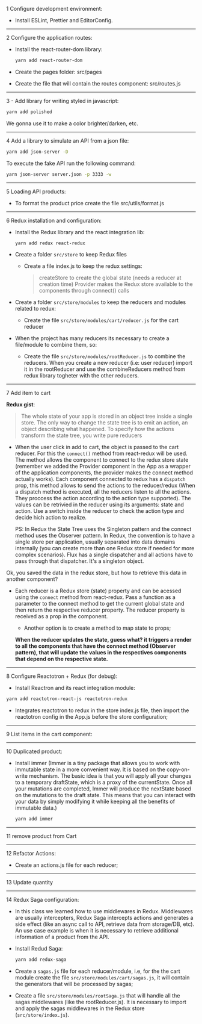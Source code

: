 1 Configure development environment:

- Install ESLint, Prettier and EditorConfig.

---

2 Configure the application routes:

- Install the react-router-dom library:
  ```sh
  yarn add react-router-dom
  ```
- Create the pages folder: src/pages

- Create the file that will contain the routes component: src/routes.js

---

3 - Add library for writing styled in javascript:

```sh
yarn add polished
```

We gonna use it to make a color brighter/darken, etc.

---

4 Add a library to simulate an API from a json file:

```sh
yarn add json-server -D
```

To execute the fake API run the following command:

```sh
yarn json-server server.json -p 3333 -w
```

---

5 Loading API products:

- To format the product price create the file src/utils/format.js

---

6 Redux installation and configuration:

- Install the Redux library and the react integration lib:

  ```sh
  yarn add redux react-redux
  ```

- Create a folder `src/store` to keep Redux files

  - Create a file index.js to keep the redux settings:

    > createStore to create the global state (needs a reducer at creation time)
    > Provider makes the Redux store available to the components through connect() calls

- Create a folder `src/store/modules` to keep the reducers and modules related to redux:
  - Create the file `src/store/modules/cart/reducer.js` for the cart reducer
- When the project has many reducers its necessary to create a file/module to combine them, so:
  - Create the file `src/store/modules/rootReducer.js` to combine the reducers. When you create a new reducer (i.e: user reducer) import it in the rootReducer and use the combineReducers method from redux library togheter with the other reducers.

---

7 Add item to cart

**Redux gist**:

> The whole state of your app is stored in an object tree inside a single store. The only way to change the state tree is to emit an action, an object describing what happened. To specify how the actions transform the state tree, you write pure reducers

- When the user click in add to cart, the object is passed to the cart reducer.
  For this the `connect()` method from react-redux will be used. The method allows the component to connect to the redux store state (remember we added the Provider component in the App as a wrapper of the application components, the provider makes the connect method actually works).
  Each component connected to redux has a `dispatch` prop, this method allows to send the actions to the reducer/redux (When a dispatch method is executed, all the reducers listen to all the actions. They proccess the action according to the action type supported).
  The values can be retrivied in the reducer using its arguments: state and action. Use a switch inside the reducer to check the action type and decide hich action to realize.

  PS: In Redux the State Tree uses the Singleton pattern and the connect method uses the Observer pattern.
  In Redux, the convention is to have a single store per application, usually separated into data domains internally (you can create more than one Redux store if needed for more complex scenarios). Flux has a single dispatcher and all actions have to pass through that dispatcher. It's a singleton object.

Ok, you saved the data in the redux store,
but how to retrieve this data in another component?

- Each reducer is a Redux store (state) property and can be acessed using the `connect` method from react-redux.
  Pass a function as a parameter to the connect method to
  get the current global state and then return the respective reducer property.
  The reducer property is received as a prop in the component.

  - Another option is to create a method to map state to props;

  **When the reducer updates the state, guess what? it triggers a render to all the components that have the connect method (Observer pattern), that will update the values in the respectives components that depend on the respective state.**

---

8 Configure Reactotron + Redux (for debug):

- Install Reactron and its react integration module:

```sh
yarn add reactotron-react-js reactotron-redux
```

- Integrates reactotron to redux in the store index.js file, then import the
  reactotron config in the App.js before the store configuration;

---

9 List items in the cart component:

---

10 Duplicated product:

- Install immer (Immer is a tiny package that allows you to work with immutable state in a more convenient way. It is based on the copy-on-write mechanism. The basic idea is that you will apply all your changes to a temporary draftState, which is a proxy of the currentState. Once all your mutations are completed, Immer will produce the nextState based on the mutations to the draft state. This means that you can interact with your data by simply modifying it while keeping all the benefits of immutable data.)
  ```sh
  yarn add immer
  ```

---

11 remove product from Cart

---

12 Refactor Actions:

- Create an actions.js file for each reducer;

---

13 Update quantity

---

14 Redux Saga configuration:

- In this class we learned how to use middlewares in Redux.
  Middlewares are usually intercepters, Redux Saga intercepts actions
  and generates a side effect (like an async call to API, retrieve data from
  storage/DB, etc).
  An use case example is when it is necessary to retrieve additional information
  of a product from the API.

- Install Redud Saga:

  ```sh
  yarn add redux-saga
  ```

- Create a `sagas.js` file for each reducer/module, i.e, for the the cart module
  create the file `src/store/modules/cart/sagas.js`, it will contain the generators
  that will be processed by sagas;

- Create a file `src/store/modules/rootSaga.js` that will handle all the sagas middlewares
  (like the rootReducer.js). It is necessary to import and apply the sagas middlewares
  in the Redux store (`src/store/index.js`).
